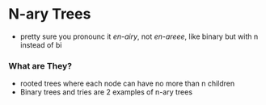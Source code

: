 # N-ary Trees
- pretty sure you pronounc it *en-airy*, not *en-areee*, like binary but with n instead of bi

### What are They?
- rooted trees where each node can have no more than n children
- Binary trees and tries are 2 examples of n-ary trees


